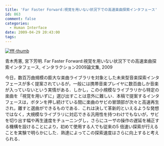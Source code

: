 ```yaml
---
title: 'Far Faster Forward:視覚を用いない状況下での高速楽曲探索インタフェース'
id: 863
comment: false
categories:
  - Human Interface
date: 2009-04-29 20:43:00
tags:
---
```


[![fff-thumb](/wp-content/uploads/2015/04/fff-thumb.jpg)](/wp-content/uploads/2015/04/fff-thumb.jpg)

<!--more-->

青木秀憲, 宮下芳明. Far Faster Forward:視覚を用いない状況下での高速楽曲探索インタフェース, インタラクション2009論文集, 2009

今日，数百万曲規模の膨大な楽曲ライブラリを対象とした未来型音楽探索インタフェースが多く提案されているが，一般には携帯音楽プレイヤに数百曲しか音楽が入っていないという実情がある．しかし，この小規模なライブラリから特定の楽曲を「視覚を用いずに」選び出すことは意外に難しい．本稿で提案するインタフェースは，ボタンを押し続けている間に楽曲のサビの冒頭部が次々と高速再生され，離すと選曲ができるものである．これは決して革新的といえるような発想ではなく，大規模なライブラリに対応できる汎用性を持つわけでもないが，サビを切り出す幅や再生速度をチューニングし，さらにユーザの操作の遅延を補正する機構を設けることにより，初めて使用する人でも従来の5 倍速い探索が行えることを実験で明らかにした．熟達によってこの探索速度はさらに向上すると考えられる．

